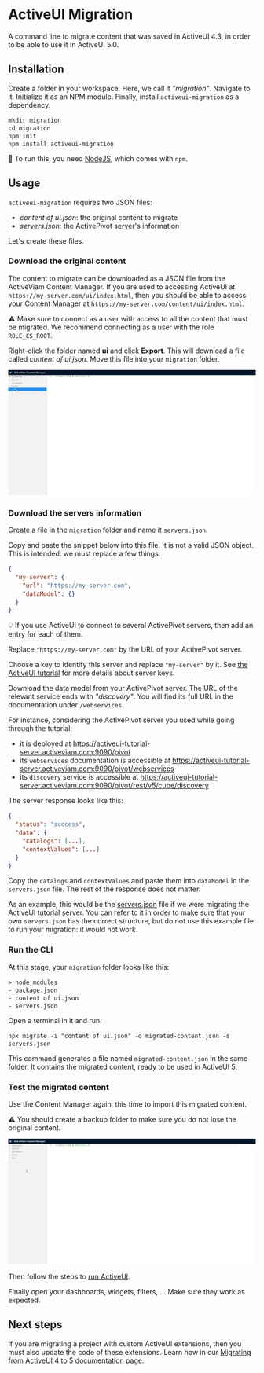 # ActiveUI Migration

A command line to migrate content that was saved in ActiveUI 4.3, in order to be able to use it in ActiveUI 5.0.

## Installation

Create a folder in your workspace. Here, we call it _"migration"_.
Navigate to it.
Initialize it as an NPM module.
Finally, install `activeui-migration` as a dependency.

```shell
mkdir migration
cd migration
npm init
npm install activeui-migration
```

:pencil: To run this, you need [NodeJS](https://nodejs.org/en/download/), which comes with `npm`.

## Usage

`activeui-migration` requires two JSON files:

- _content of ui.json_: the original content to migrate
- _servers.json_: the ActivePivot server's information

Let's create these files.

### Download the original content

The content to migrate can be downloaded as a JSON file from the ActiveViam Content Manager. If you are used to accessing ActiveUI at `https://my-server.com/ui/index.html`, then you should be able to access your Content Manager at `https://my-server.com/content/ui/index.html`.

:warning: Make sure to connect as a user with access to all the content that must be migrated. We recommend connecting as a user with the role `ROLE_CS_ROOT`.

Right-click the folder named **ui** and click **Export**. This will download a file called _content of ui.json_. Move this file into your `migration` folder.

![](/documentation/download-content.gif)

### Download the servers information

Create a file in the `migration` folder and name it `servers.json`.

Copy and paste the snippet below into this file. It is not a valid JSON object. This is intended: we must replace a few things.

```json
{
  "my-server": {
    "url": "https://my-server.com",
    "dataModel": {}
  }
}
```

:bulb: If you use ActiveUI to connect to several ActivePivot servers, then add an entry for each of them.

Replace `"https://my-server.com"` by the URL of your ActivePivot server.

Choose a key to identify this server and replace `"my-server"` by it. See [the ActiveUI tutorial](https://activeviam.com/activeui/documentation/5.0.0/docs/tutorial/runningAQuery#serverkey) for more details about server keys.

Download the data model from your ActivePivot server. The URL of the relevant service ends with _"discovery"_. You will find its full URL in the documentation under `/webservices`.

For instance, considering the ActivePivot server you used while going through the tutorial:

- it is deployed at https://activeui-tutorial-server.activeviam.com:9090/pivot
- its `webservices` documentation is accessible at https://activeui-tutorial-server.activeviam.com:9090/pivot/webservices
- its `discovery` service is accessible at https://activeui-tutorial-server.activeviam.com:9090/pivot/rest/v5/cube/discovery

The server response looks like this:

```json
{
  "status": "success",
  "data": {
    "catalogs": [...],
    "contextValues": [...]
  }
}
```

Copy the `catalogs` and `contextValues` and paste them into `dataModel` in the `servers.json` file. The rest of the response does not matter.

As an example, this would be the [servers.json](/documentation/servers-example.json) file if we were migrating the ActiveUI tutorial server. You can refer to it in order to make sure that your own `servers.json` has the correct structure, but do not use this example file to run your migration: it would not work.

### Run the CLI

At this stage, your `migration` folder looks like this:

```
> node_modules
- package.json
- content of ui.json
- servers.json
```

Open a terminal in it and run:

```
npx migrate -i "content of ui.json" -o migrated-content.json -s servers.json
```

This command generates a file named `migrated-content.json` in the same folder. It contains the migrated content, ready to be used in ActiveUI 5.

### Test the migrated content

Use the Content Manager again, this time to import this migrated content.

:warning: You should create a backup folder to make sure you do not lose the original content.

![](/documentation/upload-content.gif)

Then follow the steps to [run ActiveUI](https://activeviam.com/activeui/documentation/5.0.6/docs/getting-started#run-activeui).

Finally open your dashboards, widgets, filters, ... Make sure they work as expected.

## Next steps

If you are migrating a project with custom ActiveUI extensions, then you must also update the code of these extensions. Learn how in our [Migrating from ActiveUI 4 to 5 documentation page](https://activeviam.com/activeui/documentation/5.0.6/docs/migrate-from-activeui-4-to-5).

